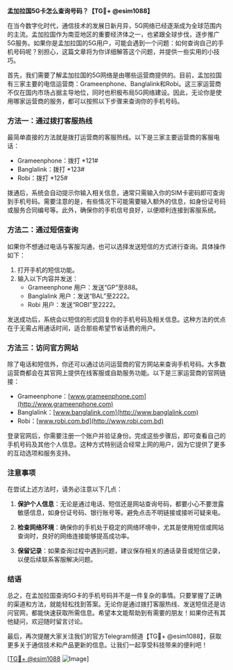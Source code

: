 **孟加拉国5G卡怎么查询号码？【TG💪+ @esim1088】**

在当今数字化时代，通信技术的发展日新月异，5G网络已经逐渐成为全球范围内的主流。孟加拉国作为南亚地区的重要经济体之一，也紧跟全球步伐，逐步推广5G服务。如果你是孟加拉国的5G用户，可能会遇到一个问题：如何查询自己的手机号码呢？别担心，这篇文章将为你详细解答这个问题，并提供一些实用的小技巧。

首先，我们需要了解孟加拉国的5G网络是由哪些运营商提供的。目前，孟加拉国有三家主要的电信运营商：Grameenphone、Banglalink和Robi。这三家运营商不仅在国内市场占据主导地位，同时也积极布局5G网络建设。因此，无论你是使用哪家运营商的服务，都可以按照以下步骤来查询你的手机号码。

### 方法一：通过拨打客服热线

最简单直接的方法就是拨打运营商的客服热线。以下是三家主要运营商的客服电话：

- Grameenphone：拨打 *121#
- Banglalink：拨打 *123#
- Robi：拨打 *125#

拨通后，系统会自动提示你输入相关信息，通常只需输入你的SIM卡密码即可查询到手机号码。需要注意的是，有些情况下可能需要输入额外的信息，如身份证号码或服务合同编号等。此外，确保你的手机信号良好，以便顺利连接到客服系统。

### 方法二：通过短信查询

如果你不想通过电话与客服沟通，也可以选择发送短信的方式进行查询。具体操作如下：

1. 打开手机的短信功能。
2. 输入以下内容并发送：
   - Grameenphone 用户：发送“GP”至888。
   - Banglalink 用户：发送“BAL”至2222。
   - Robi 用户：发送“ROBI”至2222。

发送成功后，系统会以短信的形式回复你的手机号码及相关信息。这种方法的优点在于无需占用通话时间，适合那些希望节省话费的用户。

### 方法三：访问官方网站

除了电话和短信外，你还可以通过访问运营商的官方网站来查询手机号码。大多数运营商都会在其官网上提供在线客服或自助服务功能。以下是三家运营商的官网链接：

- Grameenphone：[www.grameenphone.com](http://www.grameenphone.com)
- Banglalink：[www.banglalink.com](http://www.banglalink.com)
- Robi：[www.robi.com.bd](http://www.robi.com.bd)

登录官网后，你需要注册一个账户并验证身份。完成这些步骤后，即可查看自己的手机号码及其他个人信息。这种方式特别适合经常上网的用户，因为它提供了更多的互动选项和服务支持。

### 注意事项

在尝试上述方法时，请务必注意以下几点：

1. **保护个人信息**：无论是通过电话、短信还是网站查询号码，都要小心不要泄露敏感信息，如身份证号码、银行账号等。避免点击不明链接或接听可疑来电。
   
2. **检查网络环境**：确保你的手机处于稳定的网络环境中，尤其是使用短信或网站查询时，良好的网络连接能够提高成功率。

3. **保留记录**：如果查询过程中遇到问题，建议保存相关的通话录音或短信记录，以便后续联系客服解决问题。

### 结语

总之，在孟加拉国查询5G卡的手机号码并不是一件复杂的事情。只要掌握了正确的渠道和方法，就能轻松找到答案。无论你是通过拨打客服热线、发送短信还是访问官网，都能快速获取所需信息。希望本文能帮助到有需要的朋友！如果你还有其他疑问，欢迎随时留言讨论。

最后，再次提醒大家关注我们的官方Telegram频道【TG💪+ @esim1088】，获取更多关于通信技术和产品更新的信息。让我们一起享受科技带来的便利吧！

[[TG💪+ @esim1088](https://t.me/s/esim1088) ![Image](https://i.postimg.cc/4NQfJmqS/Snipaste-2025-05-13-00-14-12.png)]